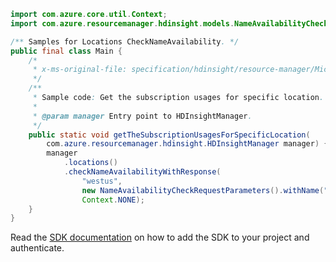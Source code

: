 ```java
import com.azure.core.util.Context;
import com.azure.resourcemanager.hdinsight.models.NameAvailabilityCheckRequestParameters;

/** Samples for Locations CheckNameAvailability. */
public final class Main {
    /*
     * x-ms-original-file: specification/hdinsight/resource-manager/Microsoft.HDInsight/stable/2021-06-01/examples/HDI_Locations_CheckClusterNameAvailability.json
     */
    /**
     * Sample code: Get the subscription usages for specific location.
     *
     * @param manager Entry point to HDInsightManager.
     */
    public static void getTheSubscriptionUsagesForSpecificLocation(
        com.azure.resourcemanager.hdinsight.HDInsightManager manager) {
        manager
            .locations()
            .checkNameAvailabilityWithResponse(
                "westus",
                new NameAvailabilityCheckRequestParameters().withName("test123").withType("clusters"),
                Context.NONE);
    }
}
```

Read the [SDK documentation](https://github.com/Azure/azure-sdk-for-java/blob/azure-resourcemanager-hdinsight_1.0.0-beta.5/sdk/hdinsight/azure-resourcemanager-hdinsight/README.md) on how to add the SDK to your project and authenticate.
